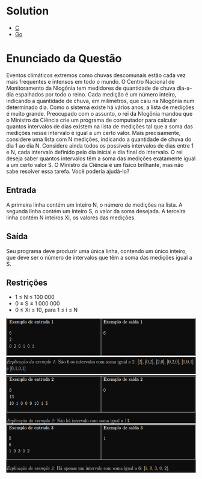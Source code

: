 # Solution
* [C](https://github.com/MarcosMMarques/Questoes-da-Obi-2022/blob/main/Chuva/Chuva(C%20Solution).c)
* [Go](https://github.com/MarcosMMarques/Questoes-da-Obi-2022/blob/main/Chuva/Chuva(Go%20Solution).go)
# Enunciado da Questão
  Eventos climáticos extremos como chuvas descomunais estão cada vez mais frequentes e intensos em todo o mundo.
  O Centro Nacional de Monitoramento da Nlogônia tem medidores de quantidade de chuva dia-a-dia espalhados por todo o reino. Cada medição é um número inteiro, indicando a quantidade de chuva, em milímetros, que caiu na Nlogônia num determinado dia. Como o sistema existe há vários anos, a lista de medições é muito grande.
Preocupado com o assunto, o rei da Nlogônia mandou que o Ministro da Ciência crie um programa de computador para calcular quantos intervalos de dias existem na lista de medições tal que a soma das medições nesse intervalo é igual a um certo valor.
  Mais precisamente, considere uma lista com N medições, indicando a quantidade de chuva do dia 1 ao dia N. Considere ainda todos os possíveis intervalos de dias entre 1 e N, cada intervalo definido pelo dia inicial e dia final do intervalo. O rei deseja saber quantos intervalos têm a soma das
medições exatamente igual a um certo valor S.
  O Ministro da Ciência é um físico brilhante, mas não sabe resolver essa tarefa. Você poderia ajudá-lo?

## Entrada
A primeira linha contém um inteiro N, o número de medições na lista. A segunda linha contém um inteiro S, o valor da soma desejada. A terceira linha contém N inteiros Xi, os valores das medições.

## Saída
Seu programa deve produzir uma única linha, contendo um único inteiro, que deve ser o número de intervalos que têm a soma das medições igual a S.

## Restrições
* 1 ≤ N ≤ 100 000
* 0 ≤ S ≤ 1 000 000
* 0 ≤ Xi ≤ 10, para 1 ≤ i ≤ N

<div align="center">
  <img src="https://github.com/MarcosMMarques/Questoes-da-Obi-2022/blob/main/Chuva/Example_1.png" height="100"></br>
  <img src="https://github.com/MarcosMMarques/Questoes-da-Obi-2022/blob/main/Chuva/Example_1.1.png" height="45"></br>
  <img src="https://github.com/MarcosMMarques/Questoes-da-Obi-2022/blob/main/Chuva/Example_2.png" height="128"></br>
  <img src="https://github.com/MarcosMMarques/Questoes-da-Obi-2022/blob/main/Chuva/Example_3.png" height="128">   
</div>
